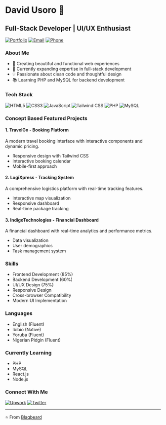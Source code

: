 # David Usoro 👋

## Full-Stack Developer | UI/UX Enthusiast
[![Portfolio](https://img.shields.io/badge/Portfolio-davidusoro.ng-0A66C2?style=for-the-badge&logo=portfolio&logoColor=white)](https://www.davidusoro.ng)
[![Email](https://img.shields.io/badge/Email-davidusoroh@outlook.com-EA4335?style=for-the-badge&logo=gmail&logoColor=white)](mailto:davidusoroh@outlook.com)
[![Phone](https://img.shields.io/badge/Phone-%2B234%20904%20622%205875-25D366?style=for-the-badge&logo=whatsapp&logoColor=white)](tel:+2349046225875)

### About Me
- 🎨 Creating beautiful and functional web experiences
- 🌱 Currently expanding expertise in full-stack development
- 💡 Passionate about clean code and thoughtful design
- 📚 Learning PHP and MySQL for backend development

### Tech Stack
![HTML5](https://img.shields.io/badge/HTML5-E34F26?style=flat&logo=html5&logoColor=white)
![CSS3](https://img.shields.io/badge/CSS3-1572B6?style=flat&logo=css3&logoColor=white)
![JavaScript](https://img.shields.io/badge/JavaScript-F7DF1E?style=flat&logo=javascript&logoColor=black)
![Tailwind CSS](https://img.shields.io/badge/Tailwind_CSS-38B2AC?style=flat&logo=tailwind-css&logoColor=white)
![PHP](https://img.shields.io/badge/PHP-777BB4?style=flat&logo=php&logoColor=white)
![MySQL](https://img.shields.io/badge/MySQL-4479A1?style=flat&logo=mysql&logoColor=white)

### Concept Based Featured Projects

#### 1. TravelGo - Booking Platform
A modern travel booking interface with interactive components and dynamic pricing.
- Responsive design with Tailwind CSS
- Interactive booking calendar
- Mobile-first approach

#### 2. LogiXpress - Tracking System
A comprehensive logistics platform with real-time tracking features.
- Interactive map visualization
- Responsive dashboard
- Real-time package tracking

#### 3. IndigoTechnologies - Financial Dashboard
A financial dashboard with real-time analytics and performance metrics.
- Data visualization
- User demographics
- Task management system

### Skills
- Frontend Development (85%)
- Backend Development (60%)
- UI/UX Design (75%)
- Responsive Design
- Cross-browser Compatibility
- Modern UI Implementation

### Languages
- English (Fluent)
- Ibibio (Native)
- Yoruba (Fluent)
- Nigerian Pidgin (Fluent)

### Currently Learning
- PHP
- MySQL
- React.js
- Node.js

### Connect With Me
[![Upwork](https://img.shields.io/badge/Upwork-14A800?style=for-the-badge&logo=upwork&logoColor=white)](https://www.upwork.com/freelancers/~014e88830207ab7659)
[![Twitter](https://img.shields.io/badge/Twitter-1DA1F2?style=flat&logo=twitter&logoColor=white)](https://twitter.com/slimdadiwoody)

---
⭐️ From [Blaqbeard](https://github.com/Blaqbeard)

